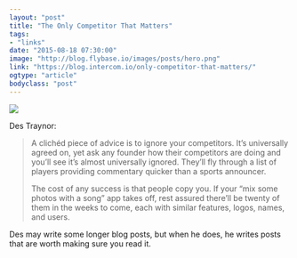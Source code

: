 ```yaml
---
layout: "post"
title: "The Only Competitor That Matters"
tags: 
- "links"
date: "2015-08-18 07:30:00"
image: "http://blog.flybase.io/images/posts/hero.png"
link: "https://blog.intercom.io/only-competitor-that-matters/"
ogtype: "article"
bodyclass: "post"
---
```


<div class="box-wrap"><div class="box">
	<img src="http://blog.flybase.io/images/posts/hero.png" />
</div></div>

Des Traynor:

> A clichéd piece of advice is to ignore your competitors. It’s universally agreed on, yet ask any founder how their competitors are doing and you’ll see it’s almost universally ignored. They’ll fly through a list of players providing commentary quicker than a sports announcer.
>
> The cost of any success is that people copy you. If your “mix some photos with a song” app takes off, rest assured there’ll be twenty of them in the weeks to come, each with similar features, logos, names, and users.

Des may write some longer blog posts, but when he does, he writes posts that are worth making sure you read it.